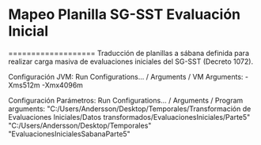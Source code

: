 # Mapeo Planilla SG-SST Evaluación Inicial
===================
Traducción de planillas a sábana definida para realizar carga masiva de evaluaciones iniciales del SG-SST (Decreto 1072).

Configuración JVM: Run Configurations... / Arguments / VM Arguments: -Xms512m -Xmx4096m

Configuración Parámetros: Run Configurations... / Arguments / Program arguments: "C:/Users/Andersson/Desktop/Temporales/Transformación de Evaluaciones Iniciales/Datos transformados/EvaluacionesIniciales/Parte5" "C:/Users/Andersson/Desktop/Temporales" "EvaluacionesInicialesSabanaParte5"
